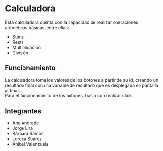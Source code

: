 # Calculadora
Esta calculadora cuenta con la capacidad de realizar operaciones aritméticas básicas, entre ellas:
* Suma
* Resta
* Multiplicación
* División

## Funcionamiento
La calculadora toma los valores de los botones a partir de su id, creando un resultado final con una
variable de resultado que es desplegada en pantalla al final. <br>
Para el funcionamiento de los botones, basta con realizar click.

## Integrantes
- Ana Andrade
- Jorge Lira
- Bárbara Ramos
- Lorena Suárez
- Aníbal Valenzuela